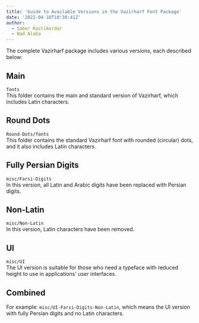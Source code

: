 ```yaml
---
title: 'Guide to Available Versions in the Vazirharf Font Package'
date: '2022-04-18T10:38:41Z'
author:
  - Saber Rastikerdar
  - Nad Alaba
---
```


The complete Vazirharf package includes various versions, each described below:

## Main
`fonts`  
This folder contains the main and standard version of Vazirharf, which includes Latin characters.

## Round Dots
`Round-Dots/fonts`  
This folder contains the standard Vazirharf font with rounded (circular) dots, and it also includes Latin characters.

## Fully Persian Digits
`misc/Farsi-Digits`  
In this version, all Latin and Arabic digits have been replaced with Persian digits.

## Non-Latin
`misc/Non-Latin`  
In this version, Latin characters have been removed.

## UI
`misc/UI`  
The UI version is suitable for those who need a typeface with reduced height to use in applications' user interfaces.

## Combined
For example: `misc/UI-Farsi-Digits-Non-Latin`, which means the UI version with fully Persian digits and no Latin characters.
